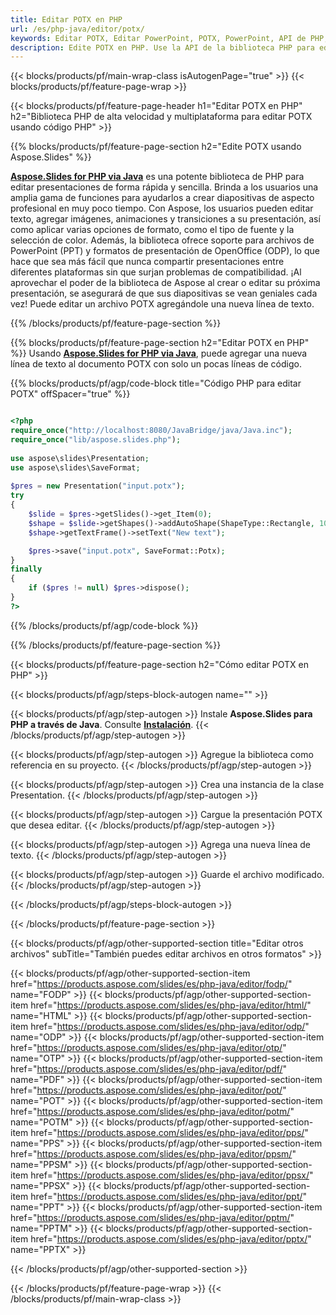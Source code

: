 ```yaml
---
title: Editar POTX en PHP
url: /es/php-java/editor/potx/
keywords: Editar POTX, Editar PowerPoint, POTX, PowerPoint, API de PHP, Biblioteca de PHP
description: Edite POTX en PHP. Use la API de la biblioteca PHP para editar archivos POTX
---
```


{{< blocks/products/pf/main-wrap-class isAutogenPage="true" >}}
{{< blocks/products/pf/feature-page-wrap >}}

{{< blocks/products/pf/feature-page-header h1="Editar POTX en PHP" h2="Biblioteca PHP de alta velocidad y multiplataforma para editar POTX usando código PHP" >}}

{{% blocks/products/pf/feature-page-section h2="Edite POTX usando Aspose.Slides" %}}

[**Aspose.Slides for PHP via Java**](https://products.aspose.com/slides/es/php-java/) es una potente biblioteca de PHP para editar presentaciones de forma rápida y sencilla. Brinda a los usuarios una amplia gama de funciones para ayudarlos a crear diapositivas de aspecto profesional en muy poco tiempo. Con Aspose, los usuarios pueden editar texto, agregar imágenes, animaciones y transiciones a su presentación, así como aplicar varias opciones de formato, como el tipo de fuente y la selección de color. Además, la biblioteca ofrece soporte para archivos de PowerPoint (PPT) y formatos de presentación de OpenOffice (ODP), lo que hace que sea más fácil que nunca compartir presentaciones entre diferentes plataformas sin que surjan problemas de compatibilidad. ¡Al aprovechar el poder de la biblioteca de Aspose al crear o editar su próxima presentación, se asegurará de que sus diapositivas se vean geniales cada vez!
Puede editar un archivo POTX agregándole una nueva línea de texto. 

{{% /blocks/products/pf/feature-page-section %}}

{{% blocks/products/pf/feature-page-section  h2="Editar POTX en PHP" %}}
Usando [**Aspose.Slides for PHP via Java**](https://products.aspose.com/slides/es/php-java/), puede agregar una nueva línea de texto al documento POTX con solo un pocas líneas de código.

{{% blocks/products/pf/agp/code-block title="Código PHP para editar POTX" offSpacer="true" %}}

```php

<?php
require_once("http://localhost:8080/JavaBridge/java/Java.inc");
require_once("lib/aspose.slides.php");
 
use aspose\slides\Presentation;
use aspose\slides\SaveFormat;
 
$pres = new Presentation("input.potx");
try
{
    $slide = $pres->getSlides()->get_Item(0);     
    $shape = $slide->getShapes()->addAutoShape(ShapeType::Rectangle, 10, 10, 100, 50);
    $shape->getTextFrame()->setText("New text");

    $pres->save("input.potx", SaveFormat::Potx);
}
finally
{
    if ($pres != null) $pres->dispose();
}
?>
```
{{% /blocks/products/pf/agp/code-block %}}

{{% /blocks/products/pf/feature-page-section %}}

{{< blocks/products/pf/feature-page-section  h2="Cómo editar POTX en PHP" >}}

{{< blocks/products/pf/agp/steps-block-autogen name="" >}}


{{< blocks/products/pf/agp/step-autogen >}}
Instale **Aspose.Slides para PHP a través de Java**. Consulte [**Instalación**](https://docs.aspose.com/slides/php-java/installation/).
{{< /blocks/products/pf/agp/step-autogen >}}

{{< blocks/products/pf/agp/step-autogen >}}
Agregue la biblioteca como referencia en su proyecto.
{{< /blocks/products/pf/agp/step-autogen >}}

{{< blocks/products/pf/agp/step-autogen >}}
Crea una instancia de la clase Presentation.
{{< /blocks/products/pf/agp/step-autogen >}}

{{< blocks/products/pf/agp/step-autogen >}}
Cargue la presentación POTX que desea editar.
{{< /blocks/products/pf/agp/step-autogen >}}

{{< blocks/products/pf/agp/step-autogen >}}
Agrega una nueva línea de texto.
{{< /blocks/products/pf/agp/step-autogen >}}

{{< blocks/products/pf/agp/step-autogen >}}
Guarde el archivo modificado.
{{< /blocks/products/pf/agp/step-autogen >}}

{{< /blocks/products/pf/agp/steps-block-autogen >}}


{{< /blocks/products/pf/feature-page-section >}}

{{< blocks/products/pf/agp/other-supported-section title="Editar otros archivos" subTitle="También puedes editar archivos en otros formatos" >}}

{{< blocks/products/pf/agp/other-supported-section-item href="https://products.aspose.com/slides/es/php-java/editor/fodp/" name="FODP" >}}
{{< blocks/products/pf/agp/other-supported-section-item href="https://products.aspose.com/slides/es/php-java/editor/html/" name="HTML" >}}
{{< blocks/products/pf/agp/other-supported-section-item href="https://products.aspose.com/slides/es/php-java/editor/odp/" name="ODP" >}}
{{< blocks/products/pf/agp/other-supported-section-item href="https://products.aspose.com/slides/es/php-java/editor/otp/" name="OTP" >}}
{{< blocks/products/pf/agp/other-supported-section-item href="https://products.aspose.com/slides/es/php-java/editor/pdf/" name="PDF" >}}
{{< blocks/products/pf/agp/other-supported-section-item href="https://products.aspose.com/slides/es/php-java/editor/pot/" name="POT" >}}
{{< blocks/products/pf/agp/other-supported-section-item href="https://products.aspose.com/slides/es/php-java/editor/potm/" name="POTM" >}}
{{< blocks/products/pf/agp/other-supported-section-item href="https://products.aspose.com/slides/es/php-java/editor/pps/" name="PPS" >}}
{{< blocks/products/pf/agp/other-supported-section-item href="https://products.aspose.com/slides/es/php-java/editor/ppsm/" name="PPSM" >}}
{{< blocks/products/pf/agp/other-supported-section-item href="https://products.aspose.com/slides/es/php-java/editor/ppsx/" name="PPSX" >}}
{{< blocks/products/pf/agp/other-supported-section-item href="https://products.aspose.com/slides/es/php-java/editor/ppt/" name="PPT" >}}
{{< blocks/products/pf/agp/other-supported-section-item href="https://products.aspose.com/slides/es/php-java/editor/pptm/" name="PPTM" >}}
{{< blocks/products/pf/agp/other-supported-section-item href="https://products.aspose.com/slides/es/php-java/editor/pptx/" name="PPTX" >}}


{{< /blocks/products/pf/agp/other-supported-section >}}

{{< /blocks/products/pf/feature-page-wrap >}}
{{< /blocks/products/pf/main-wrap-class >}}